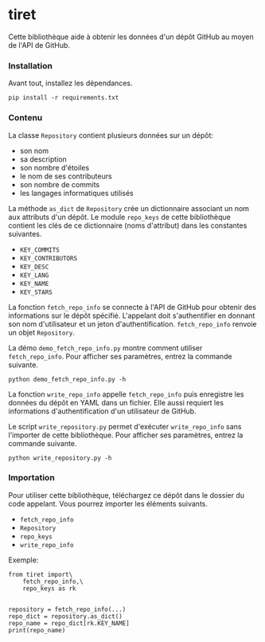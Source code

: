 # tiret

Cette bibliothèque aide à obtenir les données d'un dépôt GitHub au moyen de
l'API de GitHub.

### Installation

Avant tout, installez les dépendances.
```
pip install -r requirements.txt
```

### Contenu

La classe `Repository` contient plusieurs données sur un dépôt:
* son nom
* sa description
* son nombre d'étoiles
* le nom de ses contributeurs
* son nombre de commits
* les langages informatiques utilisés

La méthode `as_dict` de `Repository` crée un dictionnaire associant un nom aux
attributs d'un dépôt. Le module `repo_keys` de cette bibliothèque contient les
clés de ce dictionnaire (noms d'attribut) dans les constantes suivantes.
* `KEY_COMMITS`
* `KEY_CONTRIBUTORS`
* `KEY_DESC`
* `KEY_LANG`
* `KEY_NAME`
* `KEY_STARS`

La fonction `fetch_repo_info` se connecte à l'API de GitHub pour obtenir des
informations sur le dépôt spécifié. L'appelant doit s'authentifier en donnant
son nom d'utilisateur et un jeton d'authentification. `fetch_repo_info` renvoie
un objet `Repository`.

La démo `demo_fetch_repo_info.py` montre comment utiliser `fetch_repo_info`.
Pour afficher ses paramètres, entrez la commande suivante.
```
python demo_fetch_repo_info.py -h
```

La fonction `write_repo_info` appelle `fetch_repo_info` puis enregistre les
données du dépôt en YAML dans un fichier. Elle aussi requiert les informations
d'authentification d'un utilisateur de GitHub.

Le script `write_repository.py` permet d'exécuter `write_repo_info` sans
l'importer de cette bibliothèque. Pour afficher ses paramètres, entrez la
commande suivante.
```
python write_repository.py -h
```

### Importation
Pour utiliser cette bibliothèque, téléchargez ce dépôt dans le dossier du code
appelant. Vous pourrez importer les éléments suivants.
* `fetch_repo_info`
* `Repository`
* `repo_keys`
* `write_repo_info`

Exemple:
```
from tiret import\
	fetch_repo_info,\
	repo_keys as rk


repository = fetch_repo_info(...)
repo_dict = repository.as_dict()
repo_name = repo_dict[rk.KEY_NAME]
print(repo_name)
```
